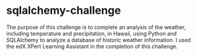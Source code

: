 # sqlalchemy-challenge
The purpose of this challenge is to complete an analysis of the weather, including temperature and precipitation, in Hawaii, using Python and SQLAlchemy to analyze a database of historic weather information. 
I used the edX XPert Learning Assistant in the completion of this challenge. 
